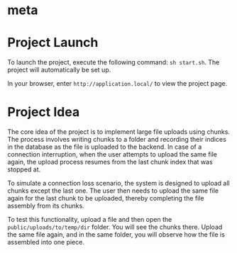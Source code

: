 # meta
# Project Launch

To launch the project, execute the following command: `sh start.sh`. The project will automatically be set up.

In your browser, enter `http://application.local/` to view the project page.

# Project Idea

The core idea of the project is to implement large file uploads using chunks. The process involves writing chunks to a folder and recording their indices in the database as the file is uploaded to the backend. In case of a connection interruption, when the user attempts to upload the same file again, the upload process resumes from the last chunk index that was stopped at.

To simulate a connection loss scenario, the system is designed to upload all chunks except the last one. The user then needs to upload the same file again for the last chunk to be uploaded, thereby completing the file assembly from its chunks.

To test this functionality, upload a file and then open the `public/uploads/to/temp/dir` folder. You will see the chunks there. Upload the same file again, and in the same folder, you will observe how the file is assembled into one piece.
